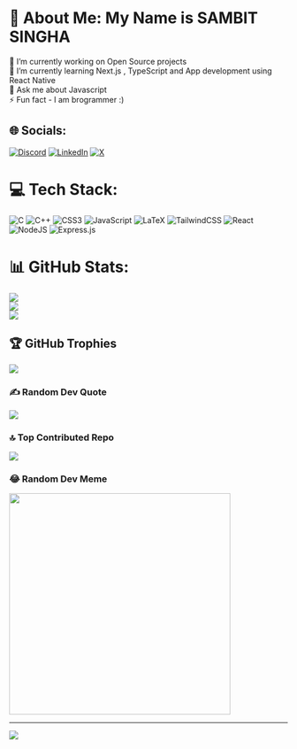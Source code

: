 # 💫 About Me: My Name is SAMBIT SINGHA
🔭 I’m currently working on Open Source projects<br>🌱 I’m currently learning Next.js , TypeScript and App development using React Native <br>💬 Ask me about Javascript<br>⚡ Fun fact - I am brogrammer :)


## 🌐 Socials:
[![Discord](https://img.shields.io/badge/Discord-%237289DA.svg?logo=discord&logoColor=white)](https://discord.gg/https://discord.gg/VMWYAEVr6E) [![LinkedIn](https://img.shields.io/badge/LinkedIn-%230077B5.svg?logo=linkedin&logoColor=white)](https://www.linkedin.com/in/sambit-singha/) [![X](https://img.shields.io/badge/X-black.svg?logo=X&logoColor=white)](https://twitter.com/sambitsingha01) 

# 💻 Tech Stack:
![C](https://img.shields.io/badge/c-%2300599C.svg?style=for-the-badge&logo=c&logoColor=white) ![C++](https://img.shields.io/badge/c++-%2300599C.svg?style=for-the-badge&logo=c%2B%2B&logoColor=white) ![CSS3](https://img.shields.io/badge/css3-%231572B6.svg?style=for-the-badge&logo=css3&logoColor=white) ![JavaScript](https://img.shields.io/badge/javascript-%23323330.svg?style=for-the-badge&logo=javascript&logoColor=%23F7DF1E) ![LaTeX](https://img.shields.io/badge/latex-%23008080.svg?style=for-the-badge&logo=latex&logoColor=white) ![TailwindCSS](https://img.shields.io/badge/tailwindcss-%2338B2AC.svg?style=for-the-badge&logo=tailwind-css&logoColor=white) ![React](https://img.shields.io/badge/react-%2320232a.svg?style=for-the-badge&logo=react&logoColor=%2361DAFB) ![NodeJS](https://img.shields.io/badge/node.js-6DA55F?style=for-the-badge&logo=node.js&logoColor=white) ![Express.js](https://img.shields.io/badge/express.js-%23404d59.svg?style=for-the-badge&logo=express&logoColor=%2361DAFB)
# 📊 GitHub Stats:
![](https://github-readme-stats.vercel.app/api?username=sambitsingha&theme=dark&hide_border=false&include_all_commits=true&count_private=true)<br/>
![](https://github-readme-streak-stats.herokuapp.com/?user=sambitsingha&theme=dark&hide_border=false)<br/>
![](https://github-readme-stats.vercel.app/api/top-langs/?username=sambitsingha&theme=dark&hide_border=false&include_all_commits=true&count_private=true&layout=compact)

## 🏆 GitHub Trophies
![](https://github-profile-trophy.vercel.app/?username=sambitsingha&theme=radical&no-frame=true&no-bg=true&margin-w=4)

### ✍️ Random Dev Quote
![](https://quotes-github-readme.vercel.app/api?type=horizontal&theme=radical)

### 🔝 Top Contributed Repo
![](https://github-contributor-stats.vercel.app/api?username=sambitsingha&limit=5&theme=dark&combine_all_yearly_contributions=true)

### 😂 Random Dev Meme
<img src='https://randommeme-five.vercel.app/' style="height: 400px;"/>

---
[![](https://visitcount.itsvg.in/api?id=sambitsingha&icon=8&color=12)](https://visitcount.itsvg.in)

<!-- Proudly created with GPRM ( https://gprm.itsvg.in ) -->
